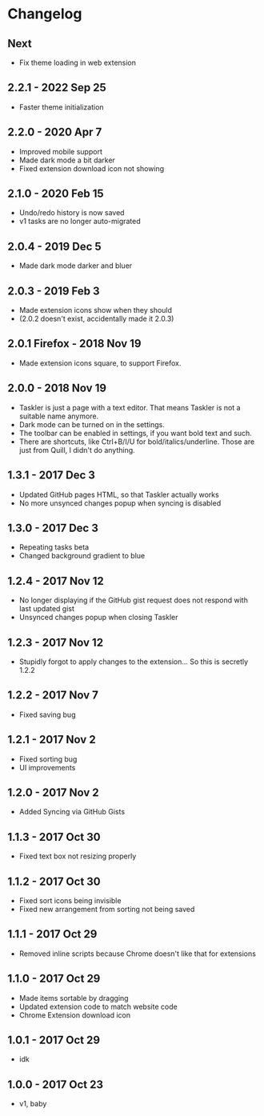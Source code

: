 # Changelog

## Next
- Fix theme loading in web extension

## 2.2.1 - 2022 Sep 25
- Faster theme initialization

## 2.2.0 - 2020 Apr 7
- Improved mobile support
- Made dark mode a bit darker
- Fixed extension download icon not showing

## 2.1.0 - 2020 Feb 15
- Undo/redo history is now saved
- v1 tasks are no longer auto-migrated

## 2.0.4 - 2019 Dec 5
- Made dark mode darker and bluer

## 2.0.3 - 2019 Feb 3
- Made extension icons show when they should
- (2.0.2 doesn't exist, accidentally made it 2.0.3)

## 2.0.1 Firefox - 2018 Nov 19
- Made extension icons square, to support Firefox.

## 2.0.0 - 2018 Nov 19
- Taskler is just a page with a text editor. That means Taskler is not a suitable name anymore.
- Dark mode can be turned on in the settings.
- The toolbar can be enabled in settings, if you want bold text and such.
- There are shortcuts, like Ctrl+B/I/U for bold/italics/underline. Those are just from Quill, I didn't do anything.

## 1.3.1 - 2017 Dec 3
- Updated GitHub pages HTML, so that Taskler actually works
- No more unsynced changes popup when syncing is disabled

## 1.3.0 - 2017 Dec 3
- Repeating tasks beta
- Changed background gradient to blue

## 1.2.4 - 2017 Nov 12
- No longer displaying if the GitHub gist request does not respond with last updated gist
- Unsynced changes popup when closing Taskler

## 1.2.3 - 2017 Nov 12
- Stupidly forgot to apply changes to the extension... So this is secretly 1.2.2

## 1.2.2 - 2017 Nov 7
- Fixed saving bug

## 1.2.1 - 2017 Nov 2
- Fixed sorting bug
- UI improvements

## 1.2.0 - 2017 Nov 2
- Added Syncing via GitHub Gists

## 1.1.3 - 2017 Oct 30
- Fixed text box not resizing properly

## 1.1.2 - 2017 Oct 30
- Fixed sort icons being invisible
- Fixed new arrangement from sorting not being saved

## 1.1.1 - 2017 Oct 29
- Removed inline scripts because Chrome doesn't like that for extensions

## 1.1.0 - 2017 Oct 29
- Made items sortable by dragging
- Updated extension code to match website code
- Chrome Extension download icon

## 1.0.1 - 2017 Oct 29
- idk

## 1.0.0 - 2017 Oct 23
- v1, baby
